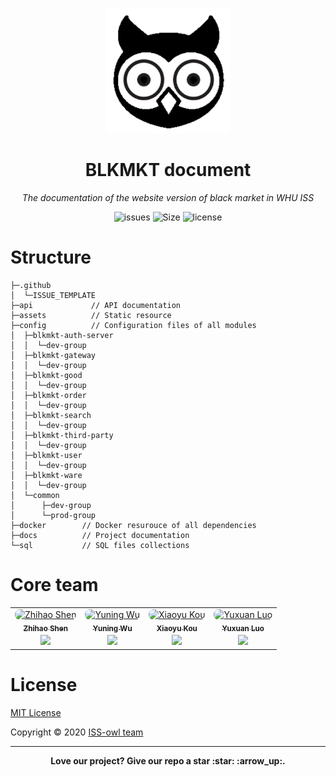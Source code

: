 <p align="center">
  <img src="./assets/icon.png" Height=200 Width=200>
</p>

<h1 align="center">BLKMKT document</h1>

<p align="center"><i>The documentation of the website version of black market in WHU ISS</i></p>

<p align="center">
    <a href="https://github.com/ISS-owl/BLKMKT-document/issues" style="text-decoration:none" >
        <img src="https://img.shields.io/github/issues/ISS-owl/blkmkt-document?color=orange" alt="issues"/>
    </a>
    <a href="https://github.com/ISS-owl/blkmkt-document" style="text-decoration:none" >
        <img src="https://img.shields.io/github/repo-size/ISS-owl/blkmkt-document" alt="Size"/>
    </a>
  <a href="https://github.com/ISS-owl/blkmkt-document/blob/master/LICENSE" style="text-decoration:none">
        <img src="https://img.shields.io/github/license/ISS-owl/blkmkt-document" alt="license"/>
    </a>
</p>

# Structure

```
├─.github
│  └─ISSUE_TEMPLATE
├─api	          // API documentation
├─assets	      // Static resource
├─config	      // Configuration files of all modules
│  ├─blkmkt-auth-server
│  │  └─dev-group
│  ├─blkmkt-gateway
│  │  └─dev-group
│  ├─blkmkt-good
│  │  └─dev-group
│  ├─blkmkt-order
│  │  └─dev-group
│  ├─blkmkt-search
│  │  └─dev-group
│  ├─blkmkt-third-party
│  │  └─dev-group
│  ├─blkmkt-user
│  │  └─dev-group
│  ├─blkmkt-ware
│  │  └─dev-group
│  └─common
│      ├─dev-group
│      └─prod-group
├─docker	    // Docker resurouce of all dependencies
├─docs		    // Project documentation
└─sql			// SQL files collections
```



# Core team

<table>
    <tr>
       <td align="center">
            <a href="https://twitter.com/shzh74"
                ><img
                    src="https://github.com/Sh-Zh-7.png?size=100"
                    width="100"
                    style="margin-bottom: -4px; border-radius: 8px;"
                    alt="Zhihao Shen"
                /><br /><sub><b>Zhihao Shen</b></sub></a
            >
            <div style="margin-top: 4px">
                <a href="https://github.com/Sh-Zh-7" title="Github"
                    ><img
                        width="16"
                        src="https://image.flaticon.com/icons/svg/2111/2111425.svg"
                /></a>
            </div>
        </td>
        <td align="center">
            <a href="https://github.com/jerrywyn"
                ><img
                    src="https://github.com/jerrywyn.png?size=100"
                    width="100"
                    style="margin-bottom: -4px; border-radius: 8px;"
                    alt="Yuning Wu"
                /><br /><sub><b>Yuning Wu</b></sub></a
            >
            <div style="margin-top: 4px">
                <a href="https://github.com/jerrywyn" title="Github"
                    ><img
                        width="16"
                        src="https://image.flaticon.com/icons/svg/2111/2111425.svg"
                /></a>
            </div>
        </td>
              <td align="center">
            <a href="https://github.com/intchar-hub"
                ><img
                    src="https://github.com/intchar-hub.png?size=100"
                    width="100"
                    style="margin-bottom: -4px; border-radius: 8px;"
                    alt="Xiaoyu Kou"
                /><br /><sub><b>Xiaoyu Kou</b></sub></a
            >
            <div style="margin-top: 4px">
                <a href="https://github.com/intchar-hub" title="Github"
                    ><img
                        width="16"
                        src="https://image.flaticon.com/icons/svg/2111/2111425.svg"
                /></a>
            </div>
        </td>
     <td align="center">
            <a href="https://github.com/Lotherxuan"
                ><img
                    src="https://github.com/Lotherxuan.png?size=100"
                    width="100"
                    style="margin-bottom: -4px; border-radius: 8px;"
                    alt="Yuxuan Luo"
                /><br /><sub><b>Yuxuan Luo</b></sub></a
            >
            <div style="margin-top: 4px">
                <a href="https://github.com/Lotherxuan" title="Github"
                    ><img
                        width="16"
                        src="https://image.flaticon.com/icons/svg/2111/2111425.svg"
                /></a>
            </div>
        </td>
    </tr>
</table>

# License

[MIT License](LICENSE)

Copyright ©  2020 [ISS-owl team](https://github.com/ISS-owl)

-----

<p align="center"><b>Love our project? Give our repo a star :star: :arrow_up:.</b></p>
